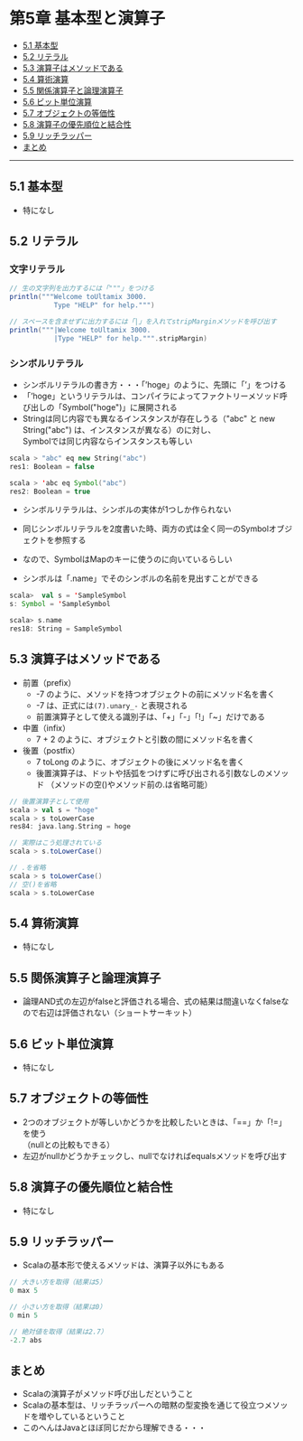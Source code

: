 # 第5章 基本型と演算子
* [5.1 基本型](#5.1)
* [5.2 リテラル](#5.2)
* [5.3 演算子はメソッドである](#5.3)
* [5.4 算術演算](#5.4)
* [5.5 関係演算子と論理演算子](#5.5)
* [5.6 ビット単位演算](#5.6)
* [5.7 オブジェクトの等価性](#5.7)
* [5.8 演算子の優先順位と結合性](#5.8)
* [5.9 リッチラッパー](#5.9)
* [まとめ](#matome)

---

<a name="5.1"></a>
## 5.1 基本型
* 特になし


<a name="5.2"></a>
## 5.2 リテラル
### 文字リテラル
```scala
// 生の文字列を出力するには「"""」をつける
println("""Welcome toUltamix 3000.
           Type "HELP" for help.""")

// スペースを含ませずに出力するには「|」を入れてstripMarginメソッドを呼び出す
println("""|Welcome toUltamix 3000.
           |Type "HELP" for help.""".stripMargin)

```

### シンボルリテラル
* シンボルリテラルの書き方・・・「’hoge」のように、先頭に「’」をつける
* 「’hoge」というリテラルは、コンパイラによってファクトリーメソッド呼び出しの「Symbol("hoge")」に展開される
* Stringは同じ内容でも異なるインスタンスが存在しうる（"abc" と new String("abc") は、インスタンスが異なる）のに対し、  
Symbolでは同じ内容ならインスタンスも等しい

```scala
scala > "abc" eq new String("abc")
res1: Boolean = false

scala > 'abc eq Symbol("abc")
res2: Boolean = true
```

* シンボルリテラルは、シンボルの実体が1つしか作られない  
* 同じシンボルリテラルを2度書いた時、両方の式は全く同一のSymbolオブジェクトを参照する
* なので、SymbolはMapのキーに使うのに向いているらしい

* シンボルは「.name」でそのシンボルの名前を見出すことができる
```Scala
scala>  val s = 'SampleSymbol 
s: Symbol = 'SampleSymbol

scala> s.name
res18: String = SampleSymbol
```

<a name="5.3"></a>
## 5.3 演算子はメソッドである
* 前置（prefix）
    * -7 のように、メソッドを持つオブジェクトの前にメソッド名を書く  
    * -7 は、正式には```(7).unary_-``` と表現される
    * 前置演算子として使える識別子は、「+」「-」「!」「~」だけである
* 中置（infix）
    * 7 + 2 のように、オブジェクトと引数の間にメソッド名を書く
* 後置（postfix）
    * 7 toLong のように、オブジェクトの後にメソッド名を書く
    * 後置演算子は、ドットや括弧をつけずに呼び出される引数なしのメソッド
    （メソッドの空()やメソッド前の.は省略可能）
```scala
// 後置演算子として使用
scala > val s = "hoge"
scala > s toLowerCase
res84: java.lang.String = hoge

// 実際はこう処理されている
scala > s.toLowerCase()

// .を省略
scala > s toLowerCase()
// 空()を省略
scala > s.toLowerCase  
```


<a name="5.4"></a>
## 5.4 算術演算
* 特になし


<a name="5.5"></a>
## 5.5 関係演算子と論理演算子
* 論理AND式の左辺がfalseと評価される場合、式の結果は間違いなくfalseなので右辺は評価されない（ショートサーキット）


<a name="5.6"></a>
## 5.6 ビット単位演算
* 特になし


<a name="5.7"></a>
## 5.7 オブジェクトの等価性
* 2つのオブジェクトが等しいかどうかを比較したいときは、「==」か「!=」を使う  
（nullとの比較もできる）
* 左辺がnullかどうかチェックし、nullでなければequalsメソッドを呼び出す


<a name="5.8"></a>
## 5.8 演算子の優先順位と結合性
* 特になし


<a name="5.9"></a>
## 5.9 リッチラッパー
* Scalaの基本形で使えるメソッドは、演算子以外にもある
```scala
// 大きい方を取得（結果は5）
0 max 5

// 小さい方を取得（結果は0）
0 min 5

// 絶対値を取得（結果は2.7）
-2.7 abs
```


<a name="matome"></a>
## まとめ
* Scalaの演算子がメソッド呼び出しだということ
* Scalaの基本型は、リッチラッパーへの暗黙の型変換を通じて役立つメソッドを増やしているということ
* このへんはJavaとほぼ同じだから理解できる・・・

